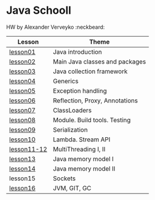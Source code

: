 # Java Schooll
HW by Alexander Verveyko :neckbeard:

Lesson | Theme
------------ | -------------
[lesson01](https://github.com/averveiko/javaSchool/tree/master/lesson01) | Java introduction
[lesson02](https://github.com/averveiko/javaSchool/tree/master/lesson02) | Main Java classes and packages
[lesson03](https://github.com/averveiko/javaSchool/tree/master/lesson03) | Java collection framework
[lesson04](https://github.com/averveiko/javaSchool/tree/master/lesson04) | Generics
[lesson05](https://github.com/averveiko/javaSchool/tree/master/lesson05) | Exception handling
[lesson06](https://github.com/averveiko/javaSchool/tree/master/lesson06) | Reflection, Proxy, Annotations
[lesson07](https://github.com/averveiko/javaSchool/tree/master/lesson07) | ClassLoaders
[lesson08](https://github.com/averveiko/javaSchool/tree/master/lesson08) | Module. Build tools. Testing
[lesson09](https://github.com/averveiko/javaSchool/tree/master/lesson09) | Serialization
[lesson10](https://github.com/averveiko/javaSchool/tree/master/lesson10) | Lambda. Stream API
[lesson11-12](https://github.com/averveiko/javaSchool/tree/master/lesson12/ThreadPool) | MultiThreading I, II
[lesson13](https://github.com/averveiko/javaSchool/tree/master/lesson13) | Java memory model I
[lesson14](https://github.com/averveiko/javaSchool/tree/master/lesson14) | Java memory model II
lesson15 | Sockets
[lesson16](https://github.com/averveiko/javaSchool/tree/master/lesson16/JIT_GC) | JVM, GIT, GC